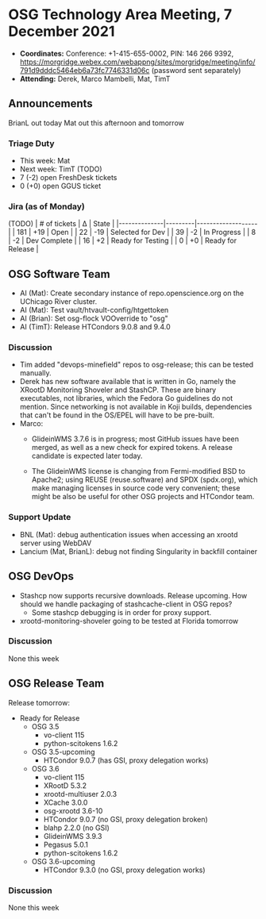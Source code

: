 # OSG Technology Area Meeting, 7 December 2021

-   **Coordinates:** Conference: +1-415-655-0002, PIN: 146 266 9392,
    <https://morgridge.webex.com/webappng/sites/morgridge/meeting/info/791d9dddc5464eb6a73fc7746331d06c> (password sent separately)
-   **Attending:** Derek, Marco Mambelli, Mat, TimT

## Announcements

BrianL out today
Mat out this afternoon and tomorrow

### Triage Duty

-   This week: Mat
-   Next week: TimT
(TODO)
-   7 (-2) open FreshDesk tickets
-   0 (+0) open GGUS ticket

### Jira (as of Monday)

(TODO)
| # of tickets | &Delta; | State             |
|--------------|---------|-------------------|
| 181          | +19     | Open              |
| 22           | -19     | Selected for Dev  |
| 39           | -2      | In Progress       |
| 8            | -2      | Dev Complete      |
| 16           | +2      | Ready for Testing |
| 0            | +0      | Ready for Release |

## OSG Software Team

-   AI (Mat): Create secondary instance of repo.openscience.org on the UChicago River cluster.
-   AI (Mat): Test vault/htvault-config/htgettoken
-   AI (Brian): Set osg-flock VOOverride to "osg"
-   AI (TimT): Release HTCondors 9.0.8 and 9.4.0


### Discussion

-   Tim added "devops-minefield" repos to osg-release; this can be tested manually.
-   Derek has new software available that is written in Go, namely the XRootD Monitoring Shoveler and StashCP.
    These are binary executables, not libraries, which the Fedora Go guidelines do not mention.
    Since networking is not available in Koji builds, dependencies that can't be found in the OS/EPEL will have to be pre-built.
-   Marco:
    -   GlideinWMS 3.7.6 is in progress; most GitHub issues have been merged, as well as a new check for expired tokens.
        A release candidate is expected later today.

    -   The GlideinWMS license is changing from Fermi-modified BSD to Apache2;
        using REUSE (reuse.software) and SPDX (spdx.org), which make managing licenses in source code very convenient;
        these might be also be useful for other OSG projects and HTCondor team.

### Support Update

-   BNL (Mat): debug authentication issues when accessing an xrootd server using WebDAV
-   Lancium (Mat, BrianL): debug not finding Singularity in backfill container

## OSG DevOps

- Stashcp now supports recursive downloads.  Release upcoming.  How should we handle packaging of stashcache-client in OSG repos?
    - Some stashcp debugging is in order for proxy support.
- xrootd-monitoring-shoveler going to be tested at Florida tomorrow

### Discussion

None this week

## OSG Release Team

Release tomorrow:

-   Ready for Release
    -   OSG 3.5
        -   vo-client 115
        -   python-scitokens 1.6.2
    -   OSG 3.5-upcoming
        -   HTCondor 9.0.7 (has GSI, proxy delegation works)
    -   OSG 3.6
        -   vo-client 115
        -   XRootD 5.3.2
        -   xrootd-multiuser 2.0.3
        -   XCache 3.0.0
        -   osg-xrootd 3.6-10
        -   HTCondor 9.0.7 (no GSI, proxy delegation broken)
        -   blahp 2.2.0 (no GSI)
        -   GlideinWMS 3.9.3
        -   Pegasus 5.0.1
        -   python-scitokens 1.6.2
    -   OSG 3.6-upcoming
        -   HTCondor 9.3.0 (no GSI, proxy delegation works)

### Discussion

None this week
